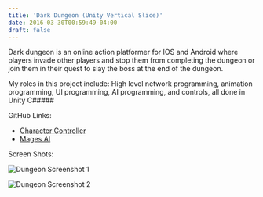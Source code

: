 ```yaml
---
title: 'Dark Dungeon (Unity Vertical Slice)'
date: 2016-03-30T00:59:49-04:00
draft: false
---
```


Dark dungeon is an online action platformer for IOS and Android where players invade other players and stop them from completing the dungeon or join them in their quest to slay the boss at the end of the dungeon.

My roles in this project include:
High level network programming, animation programming, UI programming, AI programming, and controls, all done in Unity C#####

GitHub Links:
- [Character Controller](https://gist.github.com/zacyzacy/b3c316c6ee1e583b28d064e48e6a1952)
- [Mages AI](https://gist.github.com/zacyzacy/d9701dd179a53425db58b40c5a614f48)

Screen Shots:

![Dungeon Screenshot 1](https://i.imgur.com/0fPHA8I.png)

![Dungeon Screenshot 2](https://i.imgur.com/gSQAZRJ.png)
